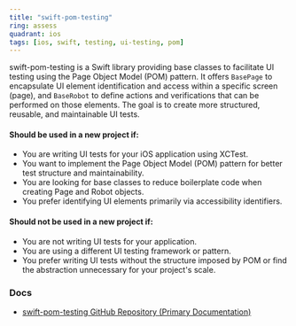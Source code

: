 ```yaml
---
title: "swift-pom-testing"
ring: assess
quadrant: ios
tags: [ios, swift, testing, ui-testing, pom]
---
```


swift-pom-testing is a Swift library providing base classes to facilitate UI testing using the Page Object Model (POM) pattern. It offers `BasePage` to encapsulate UI element identification and access within a specific screen (page), and `BaseRobot` to define actions and verifications that can be performed on those elements. The goal is to create more structured, reusable, and maintainable UI tests.

#### Should be used in a new project if:

* You are writing UI tests for your iOS application using XCTest.
* You want to implement the Page Object Model (POM) pattern for better test structure and maintainability.
* You are looking for base classes to reduce boilerplate code when creating Page and Robot objects.
* You prefer identifying UI elements primarily via accessibility identifiers.

#### Should not be used in a new project if:

* You are not writing UI tests for your application.
* You are using a different UI testing framework or pattern.
* You prefer writing UI tests without the structure imposed by POM or find the abstraction unnecessary for your project's scale.

### Docs

* [swift-pom-testing GitHub Repository (Primary Documentation)](https://github.com/neopixl/swift-pom-testing)